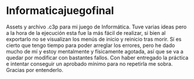 # Informaticajuegofinal
Assets y archivo .c3p para mi juego de Informática.
Tuve varias ideas pero a la hora de la ejecución esta fue la más fácil de realizar, si bien al exportarlo no se visualizan los menús de inicio y reinicio tras morir.
Sí es cierto que tengo tiempo para poder arreglar los errores, pero he dado mucho de mí y estoy mentalmente y físicamente agotada, así que se va a quedar por modificar con bastantes fallos. Con haber entregado la práctica e intentar conseguir un aprobado mínimo para no repetirla me sobra.
Gracias por entenderlo. 
